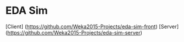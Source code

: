 # EDA Sim

[Client] (https://github.com/Weka2015-Projects/eda-sim-front)
[Server] (https://github.com/Weka2015-Projects/eda-sim-server)
